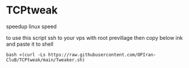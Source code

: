 # TCPtweak
speedup linux speed

to use this script ssh to your vps with root previllage then copy below ink and paste it to shell

``` bash <(curl -Ls https://raw.githubusercontent.com/OPIran-CluB/TCPtweak/main/Tweaker.sh) ```
